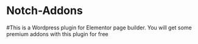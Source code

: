 # Notch-Addons
#This is a Wordpress plugin for Elementor page builder. You will get some premium addons with this plugin for free
